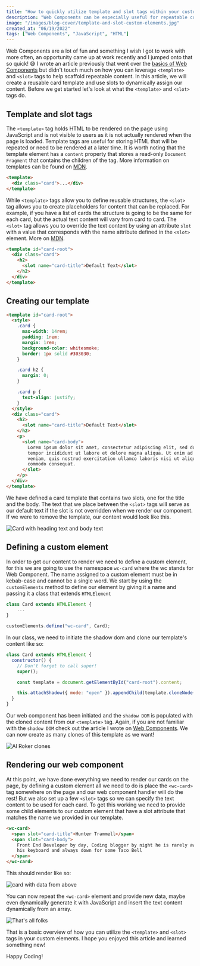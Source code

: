 ```yaml
---
title: "How to quickly utilize template and slot tags within your custom elements"
description: "Web Components can be especially useful for repeatable content when utilizing the template and slot tags. Let's learn how to create a reusable template and populate data with slots."
image: "/images/blog-cover/template-and-slot-custom-elements.jpg"
created_at: "06/19/2022"
tags: ["Web Components", "JavaScript", "HTML"]
---
```


Web Components are a lot of fun and something I wish I got to work with more often, an opportunity came up at work recently and I jumped onto that so quick! 😅 I wrote an article previously that went over the [basics of Web Components](https://huntertrammell.dev/blog/a-brief-introduction-to-web-components) but didn't touch much on how you can leverage `<template>` and `<slot>` tags to help scaffold repeatable content. In this article, we will create a reusable card template and use slots to dynamically assign our content. Before we get started let's look at what the `<template>` and `<slot>` tags do.

## Template and slot tags

The `<template>` tag holds HTML to be rendered on the page using JavaScript and is not visible to users as it is not actually rendered when the page is loaded. Template tags are useful for storing HTML that will be repeated or need to be rendered at a later time. It is worth noting that the template element has a `content` property that stores a read-only `Document Fragment` that contains the children of the tag. More information on templates can be found on [MDN](https://developer.mozilla.org/en-US/docs/Web/HTML/Element/template).

```html
<template>
  <div class="card">...</div>
</template>
```

While `<template>` tags allow you to define reusable structures, the `<slot>` tag allows you to create placeholders for content that can be replaced. For example, if you have a list of cards the structure is going to be the same for each card, but the actual text content will vary from card to card. The `<slot>` tag allows you to override the text content by using an attribute `slot` with a value that corresponds with the name attribute defined in the `<slot>` element. More on [MDN](https://developer.mozilla.org/en-US/docs/Web/HTML/Element/slot).

```html
<template id="card-root">
  <div class="card">
    <h2>
      <slot name="card-title">Default Text</slot>
    </h2>
  </div>
</template>
```

## Creating our template

```html
<template id="card-root">
  <style>
    .card {
      max-width: 14rem;
      padding: 1rem;
      margin: 1rem;
      background-color: whitesmoke;
      border: 1px solid #303030;
    }

    .card h2 {
      margin: 0;
    }

    .card p {
      text-align: justify;
    }
  </style>
  <div class="card">
    <h2>
      <slot name="card-title">Default Text</slot>
    </h2>
    <p>
      <slot name="card-body">
        Lorem ipsum dolor sit amet, consectetur adipiscing elit, sed do eiusmod
        tempor incididunt ut labore et dolore magna aliqua. Ut enim ad minim
        veniam, quis nostrud exercitation ullamco laboris nisi ut aliquip ex ea
        commodo consequat.
      </slot>
    </p>
  </div>
</template>
```

We have defined a card template that contains two slots, one for the title and the body. The text that we place between the `<slot>` tags will serve as our default text if the slot is not overridden when we render our component. If we were to remove the template, our content would look like this.

![Card with heading text and body text](https://huntertrammell.dev/images/blog-asset/web-components-card.png)

## Defining a custom element

In order to get our content to render we need to define a custom element, for this we are going to use the namespace `wc-card` where the wc stands for Web Component. The name assigned to a custom element must be in kebab-case and cannot be a single word. We start by using the `customElements` method to define our element by giving it a name and passing it a class that extends `HTMLElement`

```js
class Card extends HTMLElement {
    ...
}

customElements.define("wc-card", Card);
```

In our class, we need to initiate the shadow dom and clone our template's content like so:

```js
class Card extends HTMLElement {
  constructor() {
    // Don't forget to call super!
    super();

    const template = document.getElementById("card-root").content;

    this.attachShadow({ mode: "open" }).appendChild(template.cloneNode(true));
  }
}
```

Our web component has been initiated and the `shadow DOM` is populated with the cloned content from our `<template>` tag. Again, if you are not familiar with the `shadow DOM` check out the article I wrote on [Web Components](https://huntertrammell.dev/blog/a-brief-introduction-to-web-components). We can now create as many clones of this template as we want!

![Al Roker clones](https://media0.giphy.com/media/3ohzdQhmr2YrxHT45y/giphy.gif?cid=ecf05e47euvdbxwtsyw0hgvh90gb0n1dlgt5wfr99s4v6ux3&rid=giphy.gif&ct=g)

## Rendering our web component

At this point, we have done everything we need to render our cards on the page, by defining a custom element all we need to do is place the `<wc-card>` tag somewhere on the page and our web component handler will do the rest! But we also set up a few `<slot>` tags so we can specify the text content to be used for each card. To get this working we need to provide some child elements to our custom element that have a slot attribute that matches the name we provided in our template.

```html
<wc-card>
  <span slot="card-title">Hunter Trammell</span>
  <span slot="card-body">
    Front End Developer by day, Coding blogger by night he is rarely away from
    his keyboard and always down for some Taco Bell
  </span>
</wc-card>
```

This should render like so:

![card with data from above](https://huntertrammell.dev/images/blog-asset/web-components-2.png)

You can now repeat the `<wc-card>` element and provide new data, maybe even dynamically generate it with JavaScript and insert the text content dynamically from an array. 

![That's all folks](https://media4.giphy.com/media/lD76yTC5zxZPG/giphy.gif?cid=ecf05e4708hcpzji8upbd0ei4rxgb4d9awnym7n37n4ajdrp&rid=giphy.gif&ct=g)

That is a basic overview of how you can utilize the `<template>` and `<slot>` tags in your custom elements. I hope you enjoyed this article and learned something new!

Happy Coding!
